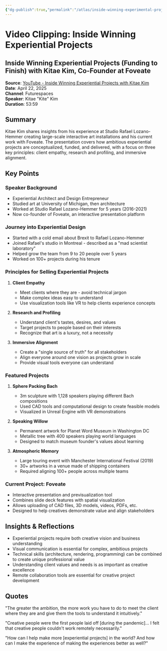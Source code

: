 ```yaml
---
{"dg-publish":true,"permalink":"/atlas/inside-winning-experimental-projects/","tags":["🌱","creative-coding","installations"],"updated":"2025-06-16T06:53:13.735-07:00"}
---
```



# Video Clipping: Inside Winning Experiential Projects

## Inside Winning Experiential Projects (Funding to Finish) with Kitae Kim, Co-Founder at Foveate

**Source**: [YouTube - Inside Winning Experiential Projects with Kitae Kim](https://www.youtube.com/watch?v=l_KamBdPDKs)  
**Date**: April 22, 2025  
**Channel**: Futurespaces  
**Speaker**: Kitae "Kite" Kim  
**Duration**: 53:59

## Summary

Kitae Kim shares insights from his experience at Studio Rafael Lozano-Hemmer creating large-scale interactive art installations and his current work with Foveate. The presentation covers how ambitious experiential projects are conceptualized, funded, and delivered, with a focus on three key principles: client empathy, research and profiling, and immersive alignment.

## Key Points

### Speaker Background

- Experiential Architect and Design Entrepreneur
- Studied art at University of Michigan, then architecture
- Worked at Studio Rafael Lozano-Hemmer for 5 years (2016-2021)
- Now co-founder of Foveate, an interactive presentation platform

### Journey into Experiential Design

- Started with a cold email about Brexit to Rafael Lozano-Hemmer
- Joined Rafael's studio in Montreal - described as a "mad scientist laboratory"
- Helped grow the team from 9 to 20 people over 5 years
- Worked on 100+ projects during his tenure

### Principles for Selling Experiential Projects

1. **Client Empathy**
    
    - Meet clients where they are - avoid technical jargon
    - Make complex ideas easy to understand
    - Use visualization tools like VR to help clients experience concepts
2. **Research and Profiling**
    
    - Understand client's tastes, desires, and values
    - Target projects to people based on their interests
    - Recognize that art is a luxury, not a necessity
3. **Immersive Alignment**
    
    - Create a "single source of truth" for all stakeholders
    - Align everyone around one vision as projects grow in scale
    - Provide visual tools everyone can understand

### Featured Projects

1. **Sphere Packing Bach**
    
    - 3m sculpture with 1,128 speakers playing different Bach compositions
    - Used CAD tools and computational design to create feasible models
    - Visualized in Unreal Engine with VR demonstrations
2. **Speaking Willow**
    
    - Permanent artwork for Planet Word Museum in Washington DC
    - Metallic tree with 400 speakers playing world languages
    - Designed to match museum founder's values about learning
3. **Atmospheric Memory**
    
    - Large touring event with Manchester International Festival (2019)
    - 30+ artworks in a venue made of shipping containers
    - Required aligning 100+ people across multiple teams

### Current Project: Foveate

- Interactive presentation and previsualization tool
- Combines slide deck features with spatial visualization
- Allows uploading of CAD files, 3D models, videos, PDFs, etc.
- Designed to help creatives demonstrate value and align stakeholders

## Insights & Reflections

- Experiential projects require both creative vision and business understanding
- Visual communication is essential for complex, ambitious projects
- Technical skills (architecture, rendering, programming) can be combined to create unique professional value
- Understanding client values and needs is as important as creative excellence
- Remote collaboration tools are essential for creative project development

## Quotes

"The greater the ambition, the more work you have to do to meet the client where they are and give them the tools to understand it intuitively."

"Creative people were the first people laid off [during the pandemic]... I felt that creative people couldn't work remotely necessarily."

"How can I help make more [experiential projects] in the world? And how can I make the experience of making the experiences better as well?"